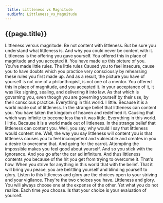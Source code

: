 ```yaml
---
 title: Littleness vs Magnitude
 audiofn: Littleness_vs_Magnitude
---
```


## {{page.title}}

Littleness versus magnitude. Be not content with littleness. But be sure
you understand what littleness is. And why you could never be content
with it. Littleness is the offering you gave yourself. You offered this
in place of magnitude and you accepted it. You have made up this picture
of you. You've made little rules. The little rules Caused you to feel
insecure, cause you to have doubts which you practice very consciously
by rehearsing these rules you first made up. And as a result, the
picture you have of yourself is not one of a philanthropist, is not one
of a mentor. You offered this in place of magnitude, and you accepted
it. In your acceptance of it, it was like signing, sealing, and
delivering it into law. As that which is governing you, even though you
are governing yourself by their use, by their conscious practice.
Everything in this world. I little. Because it is a world made out of
littleness. In the strange belief that littleness can content you. You
have taken the kingdom of heaven and redefined it. Causing that which
was infinite to become less than it was little. Everything in this
world. I little. Because it is a world made out of littleness. In the
strange belief that littleness can content you. Well, you say, why would
I say that littleness would content me. Well, the way you say littleness
will content you is that littleness causes you to feel incompetent and
vulnerable and creates in you a desire to overcome that. And going for
the carrot. Attempting the impossible makes you feel good about
yourself. And so you stick with the ignorance. And you go after the car
ad infinitum. And thus littleness contents you because of the hit you
get from trying to overcome it. That's how. When you strive for anything
in this world that with the belief. That it will bring you peace, you
are belittling yourself and blinding yourself to glory. Listen to this
littleness and glory are the choices open to your striving and your
vigilance. They're the two choices you have. Littleness and glory. You
will always choose one at the expense of the other. Yet what you do not
realize. Each time you choose. Is that your choice is your evaluation of
yourself.

